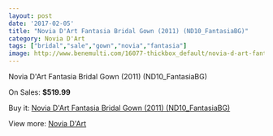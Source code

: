 ```yaml
---
layout: post
date: '2017-02-05'
title: "Novia D'Art Fantasia Bridal Gown (2011) (ND10_FantasiaBG)"
category: Novia D'Art
tags: ["bridal","sale","gown","novia","fantasia"]
image: http://www.benemulti.com/16077-thickbox_default/novia-d-art-fantasia-bridal-gown-2011-nd10fantasiabg.jpg
---
```

Novia D'Art Fantasia Bridal Gown (2011) (ND10_FantasiaBG)

On Sales: **$519.99**
<a href="https://www.benemulti.com/en/novia-d-art/6126-novia-d-art-fantasia-bridal-gown-2011-nd10fantasiabg.html"><amp-img layout="responsive" width="600" height="600" src="//www.benemulti.com/16077-thickbox_default/novia-d-art-fantasia-bridal-gown-2011-nd10fantasiabg.jpg" alt="Novia D'Art Fantasia Bridal Gown (2011) (ND10_FantasiaBG) 0" /></a>
<a href="https://www.benemulti.com/en/novia-d-art/6126-novia-d-art-fantasia-bridal-gown-2011-nd10fantasiabg.html"><amp-img layout="responsive" width="600" height="600" src="//www.benemulti.com/16079-thickbox_default/novia-d-art-fantasia-bridal-gown-2011-nd10fantasiabg.jpg" alt="Novia D'Art Fantasia Bridal Gown (2011) (ND10_FantasiaBG) 1" /></a>
<a href="https://www.benemulti.com/en/novia-d-art/6126-novia-d-art-fantasia-bridal-gown-2011-nd10fantasiabg.html"><amp-img layout="responsive" width="600" height="600" src="//www.benemulti.com/16078-thickbox_default/novia-d-art-fantasia-bridal-gown-2011-nd10fantasiabg.jpg" alt="Novia D'Art Fantasia Bridal Gown (2011) (ND10_FantasiaBG) 2" /></a>

Buy it: [Novia D'Art Fantasia Bridal Gown (2011) (ND10_FantasiaBG)](https://www.benemulti.com/en/novia-d-art/6126-novia-d-art-fantasia-bridal-gown-2011-nd10fantasiabg.html "Novia D'Art Fantasia Bridal Gown (2011) (ND10_FantasiaBG)")

View more: [Novia D'Art](https://www.benemulti.com/en/52-novia-d-art "Novia D'Art")